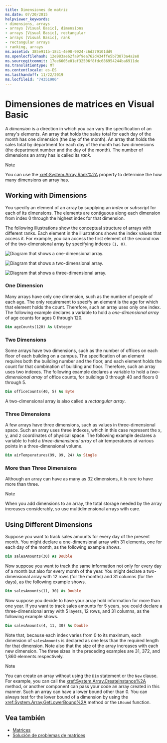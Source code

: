 ```yaml
---
title: Dimensiones de matriz
ms.date: 07/20/2015
helpviewer_keywords:
- dimensions, arrays
- arrays [Visual Basic], dimensions
- arrays [Visual Basic], rectangular
- arrays [Visual Basic], rank
- rectangular arrays
- ranking, arrays
ms.assetid: 385e911b-18c1-4e98-9924-c6d279101dd9
ms.openlocfilehash: 12e983ae62fa9f9ea762d434ffe5b73873a4a2e8
ms.sourcegitcommit: 17ee6605e01ef32506f8fdc686954244ba6911de
ms.translationtype: MT
ms.contentlocale: es-ES
ms.lasthandoff: 11/22/2019
ms.locfileid: "74351906"
---
```

# <a name="array-dimensions-in-visual-basic"></a>Dimensiones de matrices en Visual Basic

A *dimension* is a direction in which you can vary the specification of an array's elements. An array that holds the sales total for each day of the month has one dimension (the day of the month). An array that holds the sales total by department for each day of the month has two dimensions (the department number and the day of the month). The number of dimensions an array has is called its *rank*.

> [!NOTE]
> You can use the <xref:System.Array.Rank%2A> property to determine the how many dimensions an array has.

## <a name="working-with-dimensions"></a>Working with Dimensions

You specify an element of an array by supplying an *index* or *subscript* for each of its dimensions. The elements are contiguous along each dimension from index 0 through the highest index for that dimension.

The following illustrations show the conceptual structure of arrays with different ranks. Each element in the illustrations shows the index values that access it. For example, you can access the first element of the second row of the two-dimensional array by specifying indexes `(1, 0)`.

![Diagram that shows a one-dimensional array.](./media/array-dimensions/one-dimensional-array.gif)

![Diagram that shows a two-dimensional array.](./media/array-dimensions/two-dimensional-array.gif)

![Diagram that shows a three-dimensional array.](./media/array-dimensions/three-dimensional-array.gif)

### <a name="one-dimension"></a>One Dimension

Many arrays have only one dimension, such as the number of people of each age. The only requirement to specify an element is the age for which that element holds the count. Therefore, such an array uses only one index. The following example declares a variable to hold a *one-dimensional array* of age counts for ages 0 through 120.

```vb
Dim ageCounts(120) As UInteger
```

### <a name="two-dimensions"></a>Two Dimensions

Some arrays have two dimensions, such as the number of offices on each floor of each building on a campus. The specification of an element requires both the building number and the floor, and each element holds the count for that combination of building and floor. Therefore, such an array uses two indexes. The following example declares a variable to hold a *two-dimensional array* of office counts, for buildings 0 through 40 and floors 0 through 5.

```vb
Dim officeCounts(40, 5) As Byte
```

A two-dimensional array is also called a *rectangular array*.

### <a name="three-dimensions"></a>Three Dimensions

A few arrays have three dimensions, such as values in three-dimensional space. Such an array uses three indexes, which in this case represent the x, y, and z coordinates of physical space. The following example declares a variable to hold a *three-dimensional array* of air temperatures at various points in a three-dimensional volume.

```vb
Dim airTemperatures(99, 99, 24) As Single
```

### <a name="more-than-three-dimensions"></a>More than Three Dimensions

Although an array can have as many as 32 dimensions, it is rare to have more than three.

> [!NOTE]
> When you add dimensions to an array, the total storage needed by the array increases considerably, so use multidimensional arrays with care.

## <a name="using-different-dimensions"></a>Using Different Dimensions

Suppose you want to track sales amounts for every day of the present month. You might declare a one-dimensional array with 31 elements, one for each day of the month, as the following example shows.

```vb
Dim salesAmounts(30) As Double
```

Now suppose you want to track the same information not only for every day of a month but also for every month of the year. You might declare a two-dimensional array with 12 rows (for the months) and 31 columns (for the days), as the following example shows.

```vb
Dim salesAmounts(11, 30) As Double
```

Now suppose you decide to have your array hold information for more than one year. If you want to track sales amounts for 5 years, you could declare a three-dimensional array with 5 layers, 12 rows, and 31 columns, as the following example shows.

```vb
Dim salesAmounts(4, 11, 30) As Double
```

Note that, because each index varies from 0 to its maximum, each dimension of `salesAmounts` is declared as one less than the required length for that dimension. Note also that the size of the array increases with each new dimension. The three sizes in the preceding examples are 31, 372, and 1,860 elements respectively.

> [!NOTE]
> You can create an array without using the `Dim` statement or the `New` clause. For example, you can call the <xref:System.Array.CreateInstance%2A> method, or another component can pass your code an array created in this manner. Such an array can have a lower bound other than 0. You can always test for the lower bound of a dimension by using the <xref:System.Array.GetLowerBound%2A> method or the `LBound` function.

## <a name="see-also"></a>Vea también

- [Matrices](../../../../visual-basic/programming-guide/language-features/arrays/index.md)
- [Solución de problemas de matrices](../../../../visual-basic/programming-guide/language-features/arrays/troubleshooting-arrays.md)
